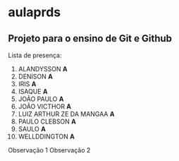 # aulaprds

## Projeto para o ensino de Git e Github

Lista de presença:
1. ALANDYSSON **A**
2. DENISON **A**
3. IRIS **A**
4. ISAQUE **A**
5. JOÃO PAULO **A**
6. JOÃO VICTHOR **A**
7. LUIZ ARTHUR ZE DA MANGAA **A**
8. PAULO CLEBSON **A**
9. SAULO **A**
10. WELLDDINGTON **A**

Observação 1
Observação 2
